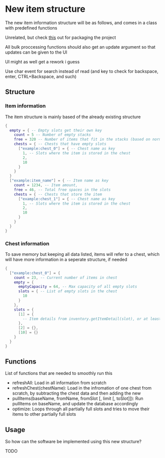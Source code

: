 # New item structure

The new item information structure will be as follows, and comes in a class with predefined functions

Unrelated, but check [this](https://github.com/siffiejoe/lua-amalg) out for packaging the project

All bulk proccessing functions should also get an update argument so that updates can be given to the UI

UI might as well get a rework i guess

Use char event for search instead of read (and key to check for backspace, enter, CTRL+Backspace, and such)

## Structure

### Item information

The item structure is mainly based of the already existing structure

```lua
{
  empty = { -- Empty slots get their own key
    count = 5 -- Number of empty stacks
    free = 320 -- Number of items that fit in the stacks (based on normal item size)
    chests = { -- Chests that have empty slots
      ["example:chest_0"] = { -- Chest name as key
        1, -- Slots where the item is stored in the chest
        2,
        10
      }
    }
  }
  ["example:item_name"] = { -- Item name as key
    count = 1234, -- Item amount,
    free = 46, -- Total free spaces in the slots
    chests = { -- Chests that store the item
      ["example:chest_1"] = { -- Chest name as key
        1, -- Slots where the item is stored in the chest
        2,
        10
      }
    }
  }
}
```

### Chest information

To save memory but keeping all data listed, items will refer to a chest, which will have more information in a seperate structure, if needed

```lua
{
  ["example:chest_0"] = {
    count = 23, -- Current number of items in chest
    empty = {
      emptyCapacity = 64, -- Max capacity of all empty slots
      slots = { -- List of empty slots in the chest
        10
      }
    },
    slots = {
      [1] = {
        -- Item details from inventory.getItemDetail(slot), or at least the max count if slot is empty
      },
      [2] = {},
      [10] = {}
    }
  }
}
```

## Functions

List of functions that are needed to smoothly run this

- refreshAll: Load in all information from scratch
- refreshChest(chestName): Load in the infromation of one chest from scratch, by subtracting the chest data and then adding the new
- pullItems(baseName, fromName, fromSlot [, limit [, toSlot]]): Run pullItems on baseName, and update the database accordingly
- optimize: Loops through all partially full slots and tries to move their items to other partially full slots

## Usage

So how can the software be implemented using this new structure?

TODO

